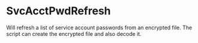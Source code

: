 # SvcAcctPwdRefresh
Will refresh a list of service account passwords from an encrypted file.  The script can create the encrypted file and also decode it.
